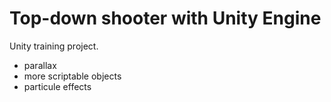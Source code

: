 # Top-down shooter with Unity Engine

Unity training project.
* parallax
* more scriptable objects
* particule effects

